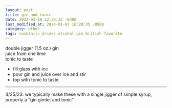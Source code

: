 ```yaml
---
layout: post
title: gin and tonic
date: 2022-03-18 12:36:13 -0400
last_modified_at: 2024-01-07 16:20:35 -0500
category: other
tags: cocktails drinks alcohol gin british favorite
---
```


double jigger (1.5 oz.) gin  
juice from one lime  
tonic to taste  
* fill glass with ice
* pour gin and juice over ice and stir
* top with tonic to taste

---

4/25/23: we typically make these with a single jigger of simple syrup, properly a
"gin gimlet and tonic".
